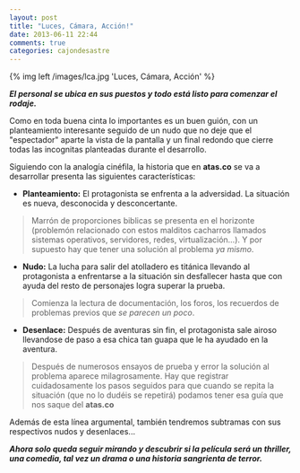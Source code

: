 ```yaml
---
layout: post
title: "Luces, Cámara, Acción!"
date: 2013-06-11 22:44
comments: true
categories: cajondesastre 
---
```

 {% img left /images/lca.jpg 'Luces, Cámara, Acción' %}
  
***El personal se ubica en sus puestos y todo está listo para comenzar el rodaje.***

Como en toda buena cinta lo importantes es un buen guión, con un planteamiento interesante seguido de un nudo que no deje que el "espectador" aparte la vista de la pantalla y un final redondo que cierre todas las incognitas planteadas durante el desarrollo.
<!-- more -->

Siguiendo con la analogía cinéfila, la historia que en  **atas.co** se va a desarrollar presenta las siguientes características:

+ **Planteamiento:** El protagonista se enfrenta a la adversidad. La situación es nueva, desconocida y desconcertante. 
> Marrón de proporciones biblicas se presenta en el horizonte (problemón relacionado con estos malditos cacharros llamados sistemas operativos, servidores, redes, virtualización…). Y por supuesto hay que tener una solución al problema *ya mismo*.

+ **Nudo:** La lucha para salir del atolladero es titánica llevando al protagonista a enfrentarse a la situación sin desfallecer hasta que con ayuda del resto de personajes logra superar la prueba.
> Comienza la lectura de documentación, los foros, los recuerdos de problemas previos que *se parecen un poco*.

+ **Desenlace:** Después de aventuras sin fin, el protagonista sale airoso llevandose de paso a esa chica tan guapa que le ha ayudado en la aventura.
> Después de numerosos ensayos de prueba y error la solución al problema aparece milagrosamente. Hay que registrar cuidadosamente los pasos seguidos para que cuando se repita la situación (que no lo dudéis se repetirá) podamos tener esa guía que nos saque del **atas.co** 
 
Además de esta línea argumental, también tendremos subtramas con sus respectivos nudos y desenlaces...

***Ahora solo queda seguir mirando y descubrir si la película será un thriller, una comedia, tal vez un drama o una historia sangrienta de terror.***


